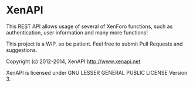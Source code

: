 XenAPI
==========

This REST API allows usage of several of XenForo functions, such as authentication, user information and many more functions!

This project is a WIP, so be patient. Feel free to submit Pull Requests and suggestions.

Copyright (c) 2012-2014, XenAPI <http://www.xenapi.net>

XenAPI is licensed under GNU LESSER GENERAL PUBLIC LICENSE Version 3.